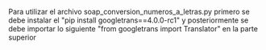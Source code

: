 Para utilizar el archivo soap_conversion_numeros_a_letras.py primero se debe instalar el "pip install googletrans==4.0.0-rc1" y posteriormente se debe importar lo siguiente "from googletrans import Translator" en la parte superior 
